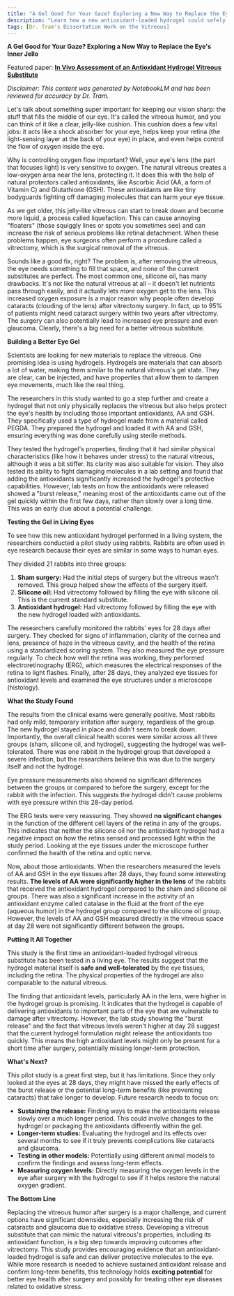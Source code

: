 ```yaml
---
title: "A Gel Good for Your Gaze? Exploring a New Way to Replace the Eye's Inner Jello"
description: "Learn how a new antioxidant-loaded hydrogel could safely replace the eye’s natural gel after surgery, protect against cataracts, and improve outcomes for patients undergoing vitrectomy."
tags: [Dr. Tram's Dissertation Work on the Vitreous]
---
```


**A Gel Good for Your Gaze? Exploring a New Way to Replace the Eye's Inner Jello**

Featured paper: [**In Vivo Assessment of an Antioxidant Hydrogel Vitreous Substitute**](https://doi.org/10.1002/jbm.a.37813)

*Disclaimer: This content was generated by NotebookLM and has been reviewed for accuracy by Dr. Tram.*

Let's talk about something super important for keeping our vision sharp: the stuff that fills the middle of our eye. It's called the vitreous humor, and you can think of it like a clear, jelly-like cushion. This cushion does a few vital jobs: it acts like a shock absorber for your eye, helps keep your retina (the light-sensing layer at the back of your eye) in place, and even helps control the flow of oxygen inside the eye.

Why is controlling oxygen flow important? Well, your eye's lens (the part that focuses light) is very sensitive to oxygen. The natural vitreous creates a low-oxygen area near the lens, protecting it. It does this with the help of natural protectors called antioxidants, like Ascorbic Acid (AA, a form of Vitamin C) and Glutathione (GSH). These antioxidants are like tiny bodyguards fighting off damaging molecules that can harm your eye tissue.

As we get older, this jelly-like vitreous can start to break down and become more liquid, a process called liquefaction. This can cause annoying "floaters" (those squiggly lines or spots you sometimes see) and can increase the risk of serious problems like retinal detachment. When these problems happen, eye surgeons often perform a procedure called a vitrectomy, which is the surgical removal of the vitreous.

Sounds like a good fix, right? The problem is, after removing the vitreous, the eye needs something to fill that space, and none of the current substitutes are perfect. The most common one, silicone oil, has many drawbacks. It's not like the natural vitreous at all – it doesn't let nutrients pass through easily, and it actually lets *more* oxygen get to the lens. This increased oxygen exposure is a major reason why people often develop cataracts (clouding of the lens) after vitrectomy surgery. In fact, up to 95% of patients might need cataract surgery within two years after vitrectomy. The surgery can also potentially lead to increased eye pressure and even glaucoma. Clearly, there's a big need for a better vitreous substitute.

**Building a Better Eye Gel**

Scientists are looking for new materials to replace the vitreous. One promising idea is using hydrogels. Hydrogels are materials that can absorb a lot of water, making them similar to the natural vitreous's gel state. They are clear, can be injected, and have properties that allow them to dampen eye movements, much like the real thing.

The researchers in this study wanted to go a step further and create a hydrogel that not only physically replaces the vitreous but also helps protect the eye's health by including those important antioxidants, AA and GSH. They specifically used a type of hydrogel made from a material called PEGDA. They prepared the hydrogel and loaded it with AA and GSH, ensuring everything was done carefully using sterile methods.

They tested the hydrogel's properties, finding that it had similar physical characteristics (like how it behaves under stress) to the natural vitreous, although it was a bit stiffer. Its clarity was also suitable for vision. They also tested its ability to fight damaging molecules in a lab setting and found that adding the antioxidants significantly increased the hydrogel's protective capabilities. However, lab tests on how the antioxidants were released showed a "burst release," meaning most of the antioxidants came out of the gel quickly within the first few days, rather than slowly over a long time. This was an early clue about a potential challenge.

**Testing the Gel in Living Eyes**

To see how this new antioxidant hydrogel performed in a living system, the researchers conducted a pilot study using rabbits. Rabbits are often used in eye research because their eyes are similar in some ways to human eyes.

They divided 21 rabbits into three groups:
1.  **Sham surgery:** Had the initial steps of surgery but the vitreous wasn't removed. This group helped show the effects of the surgery itself.
2.  **Silicone oil:** Had vitrectomy followed by filling the eye with silicone oil. This is the current standard substitute.
3.  **Antioxidant hydrogel:** Had vitrectomy followed by filling the eye with the new hydrogel loaded with antioxidants.

The researchers carefully monitored the rabbits' eyes for 28 days after surgery. They checked for signs of inflammation, clarity of the cornea and lens, presence of haze in the vitreous cavity, and the health of the retina using a standardized scoring system. They also measured the eye pressure regularly. To check how well the retina was working, they performed electroretinography (ERG), which measures the electrical responses of the retina to light flashes. Finally, after 28 days, they analyzed eye tissues for antioxidant levels and examined the eye structures under a microscope (histology).

**What the Study Found**

The results from the clinical exams were generally positive. Most rabbits had only mild, temporary irritation after surgery, regardless of the group. The new hydrogel stayed in place and didn't seem to break down. Importantly, the overall clinical health scores were similar across all three groups (sham, silicone oil, and hydrogel), suggesting the hydrogel was well-tolerated. There was one rabbit in the hydrogel group that developed a severe infection, but the researchers believe this was due to the surgery itself and not the hydrogel.

Eye pressure measurements also showed no significant differences between the groups or compared to before the surgery, except for the rabbit with the infection. This suggests the hydrogel didn't cause problems with eye pressure within this 28-day period.

The ERG tests were very reassuring. They showed **no significant changes** in the function of the different cell layers of the retina in any of the groups. This indicates that neither the silicone oil nor the antioxidant hydrogel had a negative impact on how the retina sensed and processed light within the study period. Looking at the eye tissues under the microscope further confirmed the health of the retina and optic nerve.

Now, about those antioxidants. When the researchers measured the levels of AA and GSH in the eye tissues after 28 days, they found some interesting results. **The levels of AA were significantly higher in the lens** of the rabbits that received the antioxidant hydrogel compared to the sham and silicone oil groups. There was also a significant increase in the activity of an antioxidant enzyme called catalase in the fluid at the front of the eye (aqueous humor) in the hydrogel group compared to the silicone oil group. However, the levels of AA and GSH measured directly in the vitreous space at day 28 were not significantly different between the groups.

**Putting It All Together**

This study is the first time an antioxidant-loaded hydrogel vitreous substitute has been tested in a living eye. The results suggest that the hydrogel material itself is **safe and well-tolerated** by the eye tissues, including the retina. The physical properties of the hydrogel are also comparable to the natural vitreous.

The finding that antioxidant levels, particularly AA in the lens, were higher in the hydrogel group is promising. It indicates that the hydrogel *is* capable of delivering antioxidants to important parts of the eye that are vulnerable to damage after vitrectomy. However, the lab study showing the "burst release" and the fact that vitreous levels weren't higher at day 28 suggest that the current hydrogel formulation might release the antioxidants too quickly. This means the high antioxidant levels might only be present for a short time after surgery, potentially missing longer-term protection.

**What's Next?**

This pilot study is a great first step, but it has limitations. Since they only looked at the eyes at 28 days, they might have missed the early effects of the burst release or the potential long-term benefits (like preventing cataracts) that take longer to develop. Future research needs to focus on:

*   **Sustaining the release:** Finding ways to make the antioxidants release slowly over a much longer period. This could involve changes to the hydrogel or packaging the antioxidants differently within the gel.
*   **Longer-term studies:** Evaluating the hydrogel and its effects over several months to see if it truly prevents complications like cataracts and glaucoma.
*   **Testing in other models:** Potentially using different animal models to confirm the findings and assess long-term effects.
*   **Measuring oxygen levels:** Directly measuring the oxygen levels in the eye after surgery with the hydrogel to see if it helps restore the natural oxygen gradient.

**The Bottom Line**

Replacing the vitreous humor after surgery is a major challenge, and current options have significant downsides, especially increasing the risk of cataracts and glaucoma due to oxidative stress. Developing a vitreous substitute that can mimic the natural vitreous's properties, including its antioxidant function, is a big step towards improving outcomes after vitrectomy. This study provides encouraging evidence that an antioxidant-loaded hydrogel is safe and can deliver protective molecules to the eye. While more research is needed to achieve sustained antioxidant release and confirm long-term benefits, this technology holds **exciting potential** for better eye health after surgery and possibly for treating other eye diseases related to oxidative stress.